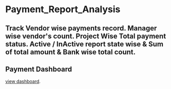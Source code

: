 # Payment_Report_Analysis
## Track Vendor wise payments record. Manager wise vendor's count. Project Wise Total payment status. Active / InActive report state wise & Sum of total amount & Bank wise total count.
## Payment Dashboard 
<a href = "https://www.linkedin.com/posts/satyamchauhan2005_payment-dashboard-project-excel-power-activity-7349717871758852096-QPe3?utm_source=share&utm_medium=member_android&rcm=ACoAAFSq-RABhDh9tE4gL83mWjCAad78pabk0DQ">view dashboard</a>.
